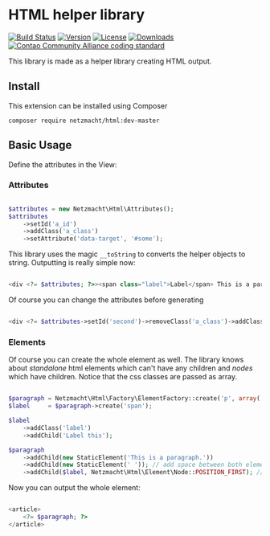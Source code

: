 HTML helper library
===================

[![Build Status](http://img.shields.io/travis/netzmacht/html/master.svg?style=flat-square)](https://travis-ci.org/netzmacht/html)
[![Version](http://img.shields.io/packagist/v/netzmacht/html.svg?style=flat-square)](http://packagist.org/packages/netzmacht/html)
[![License](http://img.shields.io/packagist/l/netzmacht/html.svg?style=flat-square)](http://packagist.org/packages/netzmacht/html)
[![Downloads](http://img.shields.io/packagist/dt/netzmacht/html.svg?style=flat-square)](http://packagist.org/packages/netzmacht/html)
[![Contao Community Alliance coding standard](http://img.shields.io/badge/cca-coding_standard-red.svg?style=flat-square)](https://github.com/contao-community-alliance/coding-standard)

This library is made as a helper library creating HTML output.

Install
--------------

This extension can be installed using Composer

`composer require netzmacht/html:dev-master`

Basic Usage
--------------

Define the attributes in the View:


### Attributes

```php

$attributes = new Netzmacht\Html\Attributes();
$attributes
    ->setId('a_id')
    ->addClass('a_class')
    ->setAttribute('data-target', '#some');

```

This library uses the magic `__toString` to converts the helper objects to string. Outputting is really simple now:

```php

<div <?= $attributes; ?>><span class="label">Label</span> This is a paragraph.</div>

```

Of course you can change the attributes before generating

```php

<div <?= $attributes->setId('second')->removeClass('a_class')->addClass('new_class'); ?>>the content</div>

```


### Elements

Of course you can create the whole element as well. The library knows about *standalone* html elements which can't
have any children and *nodes* which have children. Notice that the css classes are passed as array.

```php

$paragraph = Netzmacht\Html\Factory\ElementFactory::create('p', array('id' => 'a_id', 'class' => array('description'));
$label     = $paragraph->create('span');

$label
    ->addClass('label')
    ->addChild('Label this');

$paragraph
    ->addChild(new StaticElement('This is a paragraph.'))
    ->addChild(new StaticElement(' ')); // add space between both elements
    ->addChild($label, Netzmacht\Html\Element\Node::POSITION_FIRST); // add at first position    

```

Now you can output the whole element:

```php

<article>
    <?= $paragraph; ?>
</article>

```
